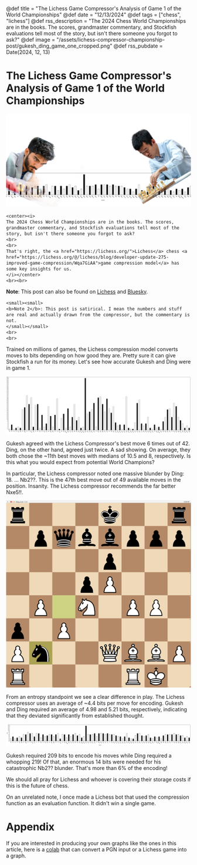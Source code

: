 @def title = "The Lichess Game Compressor's Analysis of Game 1 of the World Championships"
@def date = "12/13/2024"
@def tags = ["chess", "lichess"]
@def rss_description = "The 2024 Chess World Championships are in the books. The scores, grandmaster commentary, and Stockfish evaluations tell most of the story, but isn't there someone you forgot to ask?"
@def image = "/assets/lichess-compressor-championship-post/gukesh_ding_game_one_cropped.png"
@def rss_pubdate = Date(2024, 12, 13)

# The Lichess Game Compressor's Analysis of Game 1 of the World Championships

![gukesh and ding with the game one stats](/assets/lichess-compressor-championship-post/gukesh_ding_game_one_cropped.png)

~~~
<center><i>
The 2024 Chess World Championships are in the books. The scores, grandmaster commentary, and Stockfish evaluations tell most of the story, but isn't there someone you forgot to ask? 
<br>
<br>
That's right, the <a href="https://lichess.org/">Lichess</a> chess <a href="https://lichess.org/@/lichess/blog/developer-update-275-improved-game-compression/Wqa7GiAA">game compression model</a> has some key insights for us.
</i></center>
<br><br>
~~~


**Note**: This post can also be found on [Lichess](https://lichess.org/@/fruitdealer2002/blog/the-lichess-game-compressors-analysis-of-game-1/X0afKqm2) and [Bluesky](https://bsky.app/profile/mcognetta.bsky.social/post/3lbuj5fz3gs2x).

~~~
<small><small>
<b>Note 2</b>: This post is satirical. I mean the numbers and stuff are real and actually drawn from the compressor, but the commentary is not.
</small></small>
<br>
<br>
~~~


Trained on millions of games, the Lichess compression model converts moves to bits depending on how good they are. Pretty sure it can give Stockfish a run for its money. Let's see how accurate Gukesh and Ding were in game 1.


![the rank of each move in the game according to the compressor for each player](/assets/lichess-compressor-championship-post/game_one_index.png)


Gukesh agreed with the Lichess Compressor's best move 6 times out of 42. Ding, on the other hand, agreed just twice. A sad showing. On average, they both chose the ~11th best moves with medians of 10.5 and 8, respectively. Is this what you would expect from potential World Champions?



In particular, the Lichess compressor noted one massive blunder by Ding: 18. ... Nb2??. This is the 47th best move out of 49 available moves in the position. Insanity. The Lichess compressor recommends the far better Nxe5!!.


![the blunder 18. .. Nb2??](/assets/lichess-compressor-championship-post/nb2.png)

From an entropy standpoint we see a clear difference in play. The Lichess compressor uses an average of ~4.4 bits per move for encoding. Gukesh and Ding required an average of 4.98 and 5.21 bits, respectively, indicating that they deviated significantly from established thought.



![the number of bits required to encode each move in the game according to the compressor for each player](/assets/lichess-compressor-championship-post/game_one_bits.png)


Gukesh required 209 bits to encode his moves while Ding required a whopping 219! Of that, an enormous 14 bits were needed for his catastrophic Nb2?? blunder. That's more than 6% of the encoding!

We should all pray for Lichess and whoever is covering their storage costs if this is the future of chess.

On an unrelated note, I once made a Lichess bot that used the compression function as an evaluation function. It didn't win a single game.

# Appendix

If you are interested in producing your own graphs like the ones in this article, here is a [colab](https://colab.research.google.com/drive/1H9cw_o-e3aLgKpwcfzzI3P4l8tkgkhPR?usp=sharing) that can convert a PGN input or a Lichess game into a graph.